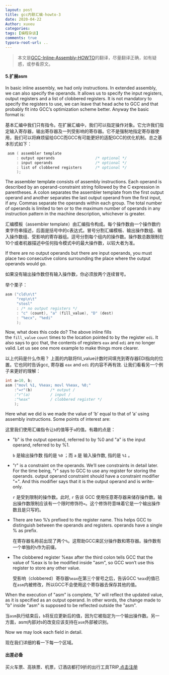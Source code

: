 ```yaml
---
layout: post
title: gcc内联汇编-howto-3
date: 2020-04-22
Author: xuxeu
categories: 
tags: [编程杂谈]
comments: true
typora-root-url: ..
---
```


> 本文是[GCC-Inline-Assembly-HOWTO](http://www.ibiblio.org/gferg/ldp/GCC-Inline-Assembly-HOWTO.html)的翻译，尽量翻译正确，如有疑惑，或参看原文。

#### 5.扩展asm

In basic inline assembly, we had only instructions. In extended assembly, we can also specify the operands. It allows us to specify the input registers, output registers and a list of clobbered registers. It is not mandatory to specify the registers to use, we can leave that head ache to GCC and that probably fit into GCC’s optimization scheme better. Anyway the basic format is:

基本汇编中我们只有指令。在扩展汇编中，我们可以指定操作对象。它允许我们指定输入寄存器，输出寄存器及一列受影响的寄存器。它不是强制地指定寄存器使用，我们可以将麻烦留给GCC而GCC有可能更好的适配GCC的优化机制。总之基本形式如下：

```c
 asm ( assembler template
     : output operands                  /* optional */
     : input operands                   /* optional */
     : list of clobbered registers      /* optional */
     );
```

The assembler template consists of assembly instructions. Each operand is described by an operand-constraint string followed by the C expression in parentheses. A colon separates the assembler template from the first output operand and another separates the last output operand from the first input, if any. Commas separate the operands within each group. The total number of operands is limited to ten or to the maximum number of operands in any instruction pattern in the machine description, whichever is greater.

汇编模板（assembler template）由汇编指令构成。每个操作数由一个操作数约束字符串描述，后面是括号中的c表达式。冒号分割汇编模板、输出操作数组、输入操作数组、受影响的寄存器组。逗号分割每个组内的操作数。操作数总数限制在10个或者机器描述中任何指令模式中的最大操作数，以较大者为准。

If there are no output operands but there are input operands, you must place two consecutive colons surrounding the place where the output operands would go.

如果没有输出操作数但有输入操作数，你必须放两个连续冒号。

举个栗子：

```c
asm ("cld\n\t"
     "rep\n\t"
     "stosl"
     : /* no output registers */
     : "c" (count), "a" (fill_value), "D" (dest)
     : "%ecx", "%edi"
     );
```

Now, what does this code do? The above inline fills the `fill_value` `count` times to the location pointed to by the register `edi`. It also says to gcc that, the contents of registers `eax` and `edi` are no longer valid. Let us see one more example to make things more clearer.

以上代码是什么作用？ 上面的内联将fill_value计数时间填充到寄存器EDI指向的位置。它也同时告诉gcc, 寄存器 `eax` and `edi` 的内容不再有效. 让我们看看另一个例子来更好的理解：

```c
int a=10, b;
asm ("movl %1, %%eax; movl %%eax, %0;"
    :"=r"(b)        /* output /
    :"r"(a)         / input /
    :"%eax"         / clobbered register */
    ); 
```

Here what we did is we made the value of ’b’ equal to that of ’a’ using assembly instructions. Some points of interest are:

这里我们使用汇编指令让`b`的值等于`a`的值。有趣的点是：

- "b" is the output operand, referred to by %0 and "a" is the input operand, referred to by %1.

  `b` 是输出操作数 指的是 `%0` ；而 `a` 是 输入操作数, 指的是 `%1` 。

- "r" is a constraint on the operands. We’ll see constraints in detail later. For the time being, "r" says to GCC to use any register for storing the operands. output operand constraint should have a constraint modifier "=". And this modifier says that it is the output operand and is write-only.

  `r` 是受到限制的操作数。此时, `r` 告诉 GCC 使用任意寄存器来储存操作数。输出操作数限制应该有一个限时修饰符`=`。这个修饰符意味着它是一个输出操作数且是只写的。

- There are two %’s prefixed to the register name. This helps GCC to distinguish between the operands and registers. operands have a single % as prefix.

  在寄存器名称前出现了两个`%`。这帮助GCC来区分操作数和寄存器。操作数有一个单独的`%`作为前缀。

- The clobbered register %eax after the third colon tells GCC that the value of %eax is to be modified inside "asm", so GCC won’t use this register to store any other value.

  受影响（clobbered）寄存器`%eax`在第三个冒号之后，告诉GCC `%eax`的值已在`asm`内被修改，所以GCC不会使用这个寄存器去保存其他的值。

When the execution of "asm" is complete, "b" will reflect the updated value, as it is specified as an output operand. In other words, the change made to "b" inside "asm" is supposed to be reflected outside the "asm".

当`asm`执行结束后，`b`将反应更新后的值，因为它被指定为一个输出操作数。另一方面，asm内部对`b`的改变应该支持在`asm`外部被识别。

Now we may look each field in detail.

现在我们详细的看一下每一个区域。

#### 出差必备

买火车票、高铁票、机票，订酒店都打9折的出行工具TRIP,[点击注册](https://h5.itrip.world/#/register/6tpd1Z)